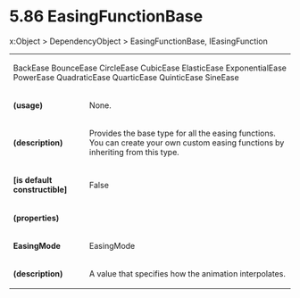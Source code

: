 <html dir="LTR" xmlns:mshelp="http://msdn.microsoft.com/mshelp" xmlns:ddue="http://ddue.schemas.microsoft.com/authoring/2003/5" xmlns:xlink="http://www.w3.org/1999/xlink" xmlns:tool="http://www.microsoft.com/tooltip"><body><input type="hidden" id="userDataCache" class="userDataStyle"><input type="hidden" id="hiddenScrollOffset"><img id="dropDownImage" style="display:none; height:0; width:0;" src="../local/drpdown.gif"><img id="dropDownHoverImage" style="display:none; height:0; width:0;" src="../local/drpdown_orange.gif"><img id="collapseImage" style="display:none; height:0; width:0;" src="../local/collapse.gif"><img id="expandImage" style="display:none; height:0; width:0;" src="../local/exp.gif"><img id="collapseAllImage" style="display:none; height:0; width:0;" src="../local/collall.gif"><img id="expandAllImage" style="display:none; height:0; width:0;" src="../local/expall.gif"><img id="copyImage" style="display:none; height:0; width:0;" src="../local/copycode.gif"><img id="copyHoverImage" style="display:none; height:0; width:0;" src="../local/copycodeHighlight.gif"><div id="header"><h1 class="heading">5.86 EasingFunctionBase</h1></div><div id="mainSection"><div id="mainBody"><div id="allHistory" class="saveHistory" onsave="saveAll()" onload="loadAll()"></div>
				<p xmlns:wsd="http://wsdev.schemas.microsoft.com/authoring/2008/2" xmlns:msxsl="urn:schemas-microsoft-com:xslt" xmlns:script="urn:script" xmlns:build="urn:build">
				</p>
			<div id="sectionSection0" class="section" name="collapseableSection"><content xmlns="http://ddue.schemas.microsoft.com/authoring/2003/5" xmlns:wsd="http://wsdev.schemas.microsoft.com/authoring/2008/2" xmlns:msxsl="urn:schemas-microsoft-com:xslt" xmlns:script="urn:script" xmlns:build="urn:build">
				</content></div><div id="sectionSection1" class="section" name="collapseableSection"><content xmlns="http://ddue.schemas.microsoft.com/authoring/2003/5" xmlns:wsd="http://wsdev.schemas.microsoft.com/authoring/2008/2" xmlns:msxsl="urn:schemas-microsoft-com:xslt" xmlns:script="urn:script" xmlns:build="urn:build">
					<p xmlns="">
						<mshelp:link keywords="5dceec56-9398-49cb-90cc-d80016b3639b" tabindex="0">x:Object</mshelp:link> &gt; <mshelp:link keywords="58b378ed-1ba9-42b4-ae73-0e1d51ff7359" tabindex="0">DependencyObject</mshelp:link> &gt; EasingFunctionBase, <mshelp:link keywords="ee407b51-2b7b-46dc-aaf6-0ff4b3b9e9d1" tabindex="0">IEasingFunction</mshelp:link></p>
					<p xmlns=""><b></b></p><table class="ProtocolAuthoredTable" xmlns=""><tr>
								<td colspan="2">
									<p>
										<mshelp:link keywords="35c9ad4d-412f-456f-a6f3-bf4e10cf6441" tabindex="0">BackEase</mshelp:link> <mshelp:link keywords="cc947275-bf8a-44d8-b78e-03a651d72d90" tabindex="0">BounceEase</mshelp:link> <mshelp:link keywords="2a0ab682-35c4-4ce2-8d45-7546687cd75a" tabindex="0">CircleEase</mshelp:link> <mshelp:link keywords="5691c771-d91d-49d1-b065-992248a544cb" tabindex="0">CubicEase</mshelp:link> <mshelp:link keywords="c782677f-08df-4666-b270-3a2472b64315" tabindex="0">ElasticEase</mshelp:link> <mshelp:link keywords="3da13b71-1817-47fa-9e5a-a0080ee59d62" tabindex="0">ExponentialEase</mshelp:link> <mshelp:link keywords="c430097b-22ba-4579-87e7-31a697cbaa31" tabindex="0">PowerEase</mshelp:link> <mshelp:link keywords="b3d330f6-4f77-421b-b3c6-97e816aea139" tabindex="0">QuadraticEase</mshelp:link> <mshelp:link keywords="5e9e969f-74d2-4cd2-936b-2d133069b684" tabindex="0">QuarticEase</mshelp:link> <mshelp:link keywords="28647ec7-a8dd-4e58-878f-b901ea80edc0" tabindex="0">QuinticEase</mshelp:link> <mshelp:link keywords="db8ab063-bc82-4ffc-94ff-6f5fa00cdace" tabindex="0">SineEase</mshelp:link></p>
								</td>
							</tr><tr>
							<td>
								<p>
									<b>(usage)</b>
								</p>
							</td>
							<td>
								<p>None.</p>
							</td>
						</tr><tr>
							<td>
								<p>
									<b>(description)</b>
								</p>
							</td>
							<td>
								<p>Provides the base type for all the easing functions. You can create your own custom easing functions by inheriting from this type.</p>
							</td>
						</tr><tr>
							<td>
								<p>
									<b>[is default constructible]</b>
								</p>
							</td>
							<td>
								<p>False</p>
							</td>
						</tr><tr>
							<td>
								<p>
									<b>(properties)</b>
								</p>
							</td>
							<td>
							</td>
						</tr><tr>
							<td>
								<p>
									<b>EasingMode</b>
								</p>
							</td>
							<td>
								<p>
									<mshelp:link keywords="7892aa9b-ad5d-4f20-9c6a-f23c92aed6af" tabindex="0">EasingMode</mshelp:link>
								</p>
							</td>
						</tr><tr>
							<td>
								<p>
									<b>(description)</b>
								</p>
							</td>
							<td>
								<p>A value that specifies how the animation interpolates.</p>
							</td>
						</tr></table>
				</content></div><!--[if gte IE 5]>
			<tool:tip element="languageFilterToolTip" avoidmouse="false"/>
		<![endif]--></div><a name="feedback"></a><span></span></div></body></html>
